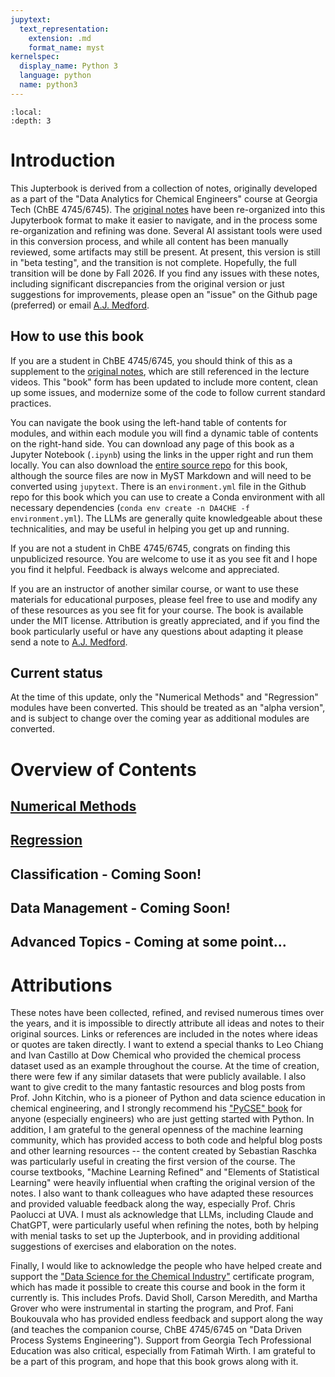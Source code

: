 ```yaml
---
jupytext:
  text_representation:
    extension: .md
    format_name: myst
kernelspec:
  display_name: Python 3
  language: python
  name: python3
---
```


```{contents}
:local:
:depth: 3
```

# Introduction

This Jupterbook is derived from a collection of notes, originally developed as a part of the "Data Analytics for Chemical Engineers" course at Georgia Tech (ChBE 4745/6745). The [original notes](https://github.com/medford-group/data_analytics_ChE) have been re-organized into this Jupyterbook format to make it easier to navigate, and in the process some re-organization and refining was done. Several AI assistant tools were used in this conversion process, and while all content has been manually reviewed, some artifacts may still be present. At present, this version is still in "beta testing", and the transition is not complete. Hopefully, the full transition will be done by Fall 2026. If you find any issues with these notes, including significant discrepancies from the original version or just suggestions for improvements, please open an "issue" on the Github page (preferred) or email [A.J. Medford](mailto:ajm@gatech.edu).

## How to use this book
If you are a student in ChBE 4745/6745, you should think of this as a supplement to the [original notes](https://github.com/medford-group/data_analytics_ChE), which are still referenced in the lecture videos. This "book" form has been updated to include more content, clean up some issues, and modernize some of the code to follow current standard practices. 

You can navigate the book using the left-hand table of contents for modules, and within each module you will find a dynamic table of contents on the right-hand side. You can download any page of this book as a Jupyter Notebook (`.ipynb`) using the links in the upper right and run them locally. You can also download the [entire source repo](https://github.com/medford-group/DA4CHE) for this book, although the source files are now in MyST Markdown and will need to be converted using `jupytext`. There is an `environment.yml` file in the Github repo for this book which you can use to create a Conda environment with all necessary dependencies (`conda env create -n DA4CHE -f environment.yml`). The LLMs are generally quite knowledgeable about these technicalities, and may be useful in helping you get up and running.

If you are not a student in ChBE 4745/6745, congrats on finding this unpublicized resource. You are welcome to use it as you see fit and I hope you find it helpful. Feedback is always welcome and appreciated.

If you are an instructor of another similar course, or want to use these materials for educational purposes, please feel free to use and modify any of these resources as you see fit for your course. The book is available under the MIT license. Attribution is greatly appreciated, and if you find the book particularly useful or have any questions about adapting it please send a note to [A.J. Medford](mailto:ajm@gatech.edu).

## Current status

At the time of this update, only the "Numerical Methods" and "Regression" modules have been converted. This should be treated as an "alpha version", and is subject to change over the coming year as additional modules are converted.

# Overview of Contents

## [Numerical Methods](1-numerical_methods/intro.md)

## [Regression](2-regression/intro.md)

## Classification - Coming Soon!

## Data Management - Coming Soon!

## Advanced Topics - Coming at some point...

# Attributions

These notes have been collected, refined, and revised numerous times over the years, and it is impossible to directly attribute all ideas and notes to their original sources. Links or references are included in the notes where ideas or quotes are taken directly. I want to extend a special thanks to Leo Chiang and Ivan Castillo at Dow Chemical who provided the chemical process dataset used as an example throughout the course. At the time of creation, there were few if any similar datasets that were publicly available. I also want to give credit to the many fantastic resources and blog posts from Prof. John Kitchin, who is a pioneer of Python and data science education in chemical engineering, and I strongly recommend his ["PyCSE" book](https://kitchingroup.cheme.cmu.edu/pycse/book/intro.html#) for anyone (especially engineers) who are just getting started with Python. In addition, I am grateful to the general openness of the machine learning community, which has provided access to both code and helpful blog posts and other learning resources -- the content created by Sebastian Raschka was particularly useful in creating the first version of the course. The course textbooks, "Machine Learning Refined" and "Elements of Statistical Learning" were heavily influential when crafting the original version of the notes. I also want to thank colleagues who have adapted these resources and provided valuable feedback along the way, especially Prof. Chris Paolucci at UVA. I must als acknowledge that LLMs, including Claude and ChatGPT, were particularly useful when refining the notes, both by helping with menial tasks to set up the Jupterbook, and in providing additional suggestions of exercises and elaboration on the notes.

Finally, I would like to acknowledge the people who have helped create and support the ["Data Science for the Chemical Industry"](https://www.chbe.gatech.edu/online-graduate-certificate-data-science-chemical-industry) certificate program, which has made it possible to create this course and book in the form it currently is. This includes Profs. David Sholl, Carson Meredith, and Martha Grover who were instrumental in starting the program, and Prof. Fani Boukouvala who has provided endless feedback and support along the way (and teaches the companion course, ChBE 4745/6745 on "Data Driven Process Systems Engineering"). Support from Georgia Tech Professional Education was also critical, especially from Fatimah Wirth. I am grateful to be a part of this program, and hope that this book grows along with it.
